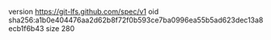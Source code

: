 version https://git-lfs.github.com/spec/v1
oid sha256:a1b0e404476aa2d62b8f72f0b593ce7ba0996ea55b5ad623dec13a8ecb1f6b43
size 280
